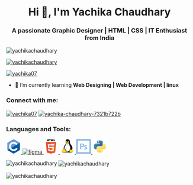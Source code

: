 <h1 align="center">Hi 👋, I'm Yachika Chaudhary</h1>
<h3 align="center">A passionate Graphic Designer | HTML | CSS | IT Enthusiast from India</h3>

<p align="left"> <img src="https://komarev.com/ghpvc/?username=yachikachaudhary&label=Profile%20views&color=0e75b6&style=flat" alt="yachikachaudhary" /> </p>

<p align="left"> <a href="https://github.com/ryo-ma/github-profile-trophy"><img src="https://github-profile-trophy.vercel.app/?username=yachikachaudhary" alt="yachikachaudhary" /></a> </p>

<p align="left"> <a href="https://twitter.com/yachika07" target="blank"><img src="https://img.shields.io/twitter/follow/yachika07?logo=twitter&style=for-the-badge" alt="yachika07" /></a> </p>

- 🌱 I’m currently learning **Web Designing | Web Development | linux**

<h3 align="left">Connect with me:</h3>
<p align="left">
<a href="https://twitter.com/yachika07" target="blank"><img align="center" src="https://raw.githubusercontent.com/rahuldkjain/github-profile-readme-generator/master/src/images/icons/Social/twitter.svg" alt="yachika07" height="30" width="40" /></a>
<a href="https://linkedin.com/in/yachika-chaudhary-7321b722b" target="blank"><img align="center" src="https://raw.githubusercontent.com/rahuldkjain/github-profile-readme-generator/master/src/images/icons/Social/linked-in-alt.svg" alt="yachika-chaudhary-7321b722b" height="30" width="40" /></a>
</p>

<h3 align="left">Languages and Tools:</h3>
<p align="left"> <a href="https://www.cprogramming.com/" target="_blank" rel="noreferrer"> <img src="https://raw.githubusercontent.com/devicons/devicon/master/icons/c/c-original.svg" alt="c" width="40" height="40"/> </a> <a href="https://www.figma.com/" target="_blank" rel="noreferrer"> <img src="https://www.vectorlogo.zone/logos/figma/figma-icon.svg" alt="figma" width="40" height="40"/> </a> <a href="https://www.w3.org/html/" target="_blank" rel="noreferrer"> <img src="https://raw.githubusercontent.com/devicons/devicon/master/icons/html5/html5-original-wordmark.svg" alt="html5" width="40" height="40"/> </a> <a href="https://www.linux.org/" target="_blank" rel="noreferrer"> <img src="https://raw.githubusercontent.com/devicons/devicon/master/icons/linux/linux-original.svg" alt="linux" width="40" height="40"/> </a> <a href="https://www.photoshop.com/en" target="_blank" rel="noreferrer"> <img src="https://raw.githubusercontent.com/devicons/devicon/master/icons/photoshop/photoshop-line.svg" alt="photoshop" width="40" height="40"/> </a> <a href="https://www.python.org" target="_blank" rel="noreferrer"> <img src="https://raw.githubusercontent.com/devicons/devicon/master/icons/python/python-original.svg" alt="python" width="40" height="40"/> </a> </p>

<p><img align="left" src="https://github-readme-stats.vercel.app/api/top-langs?username=yachikachaudhary&show_icons=true&locale=en&layout=compact" alt="yachikachaudhary" /></p>

<p>&nbsp;<img align="center" src="https://github-readme-stats.vercel.app/api?username=yachikachaudhary&show_icons=true&locale=en" alt="yachikachaudhary" /></p>

<p><img align="center" src="https://github-readme-streak-stats.herokuapp.com/?user=yachikachaudhary&" alt="yachikachaudhary" /></p>

